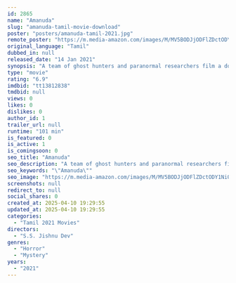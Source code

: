 ```yaml
---
id: 2865
name: "Amanuda"
slug: "amanuda-tamil-movie-download"
poster: "posters/amanuda-tamil-2021.jpg"
remote_poster: "https://m.media-amazon.com/images/M/MV5BODJjODFlZDctODY1Ni00YjY4LTk0ZWUtODkzMzE3OTJkYjcxXkEyXkFqcGdeQXVyNjE3MjU5NjQ@._V1_SX300.jpg"
original_language: "Tamil"
dubbed_in: null
released_date: "14 Jan 2021"
synopsis: "A team of ghost hunters and paranormal researchers film a documentary about a haunted forest in rural India where many local villagers have been killed or gone missing."
type: "movie"
rating: "6.9"
imdbid: "tt13812838"
tmdbid: null
views: 0
likes: 0
dislikes: 0
author_id: 1
trailer_url: null
runtime: "101 min"
is_featured: 0
is_active: 1
is_comingsoon: 0
seo_title: "Amanuda"
seo_description: "A team of ghost hunters and paranormal researchers film a documentary about a haunted forest in rural India where many local villagers have been killed or gone missing."
seo_keywords: "\"Amanuda\""
seo_image: "https://m.media-amazon.com/images/M/MV5BODJjODFlZDctODY1Ni00YjY4LTk0ZWUtODkzMzE3OTJkYjcxXkEyXkFqcGdeQXVyNjE3MjU5NjQ@._V1_SX300.jpg"
screenshots: null
redirect_to: null
social_shares: 0
created_at: 2025-04-10 19:29:55
updated_at: 2025-04-10 19:29:55
categories:
  - "Tamil 2021 Movies"
directors:
  - "S.S. Jishnu Dev"
genres:
  - "Horror"
  - "Mystery"
years:
  - "2021"
---
```

